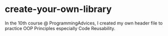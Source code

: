 # create-your-own-library
In the 10th course @ ProgrammingAdvices, I created my own header file to practice OOP Principles especially Code Reusability.
